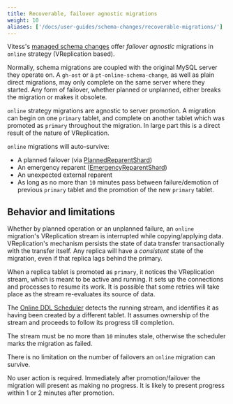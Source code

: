 ```yaml
---
title: Recoverable, failover agnostic migrations
weight: 10
aliases: ['/docs/user-guides/schema-changes/recoverable-migrations/']
---
```


Vitess's [managed schema changes](../managed-online-schema-changes/) offer _failover agnostic_ migrations in `online` strategy (VReplication based).

Normally, schema migrations are coupled with the original MySQL server they operate on. A `gh-ost` or a `pt-online-schema-change`, as well as plain direct migrations, may only complete on the same server where they started. Any form of failover, whether planned or unplanned, either breaks the migration or makes it obsolete.

`online` strategy migrations are agnostic to server promotion. A migration can begin on one `primary` tablet, and complete on another tablet which was promoted as `primary` throughout the migration. In large part this is a direct result of the nature of VReplication. 

`online` migrations will auto-survive:

- A planned failover (via [PlannedReparentShard](../../configuration-advanced/reparenting/#plannedreparentshard-planned-reparenting))
- An emergency reparent ([EmergencyReparentShard](../../configuration-advanced/reparenting/#emergencyreparentshard-emergency-reparenting))
- An unexpected external reparent
- As long as no more than `10` minutes pass between failure/demotion of previous `primary` tablet and the promotion of the new `primary` tablet. 

## Behavior and limitations

Whether by planned operation or an unplanned failure, an `online` migration's VReplication stream is interrupted while copying/applying data. VReplication's mechanism persists the state of data transfer transactionally with the transfer itself. Any replica will have a _consistent_ state of the migration, even if that replica lags behind the primary.

When a replica tablet is promoted as `primary`, it notices the VReplication stream, which is meant to be active and running. It sets up the connections and processes to resume its work. It is possible that some retries will take place as the stream re-evaluates its source of data.

The [Online DDL Scheduler](../../../design-docs/online-ddl/scheduler) detects the running stream, and identifies it as having been created by a different tablet. It assumes ownership of the stream and proceeds to follow its progress till completion.

The stream must be no more than `10` minutes stale, otherwise the scheduler marks the migration as failed.

There is no limitation on the number of failovers an `online` migration can survive.

No user action is required. Immediately after promotion/failover the migration will present as making no progress. It is likely to present progress within 1 or 2 minutes after promotion.
